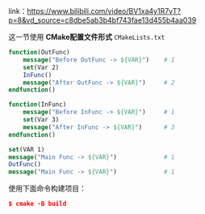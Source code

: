 
link：https://www.bilibili.com/video/BV1xa4y1R7vT?p=8&vd_source=c8dbe5ab3b4bf743fae13d455b4aa039

这一节使用 **CMake配置文件形式** ```CMakeLists.txt```

```cmake
function(OutFunc)
	message("Before OutFunc -> ${VAR}")    # 1
	set(Var 2)
	InFunc()
	message("After OutFunc -> ${VAR}")     # 2
endfunction()

function(InFunc)
	message("Before InFunc -> ${VAR}")     # 1
	set(Var 3)
	message("After InFunc -> ${VAR}")      # 3
endfunction()

set(VAR 1)
message("Main Func -> ${VAR}")             # 1
OutFunc()
message("Main Func -> ${VAR}")             # 1
```

使用下面命令构建项目：

```cmake
$ cmake -B build
```

